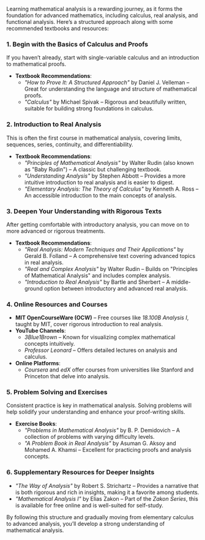 Learning mathematical analysis is a rewarding journey, as it forms the foundation for advanced mathematics, including calculus, real analysis, and functional analysis. Here’s a structured approach along with some recommended textbooks and resources:

### 1. **Begin with the Basics of Calculus and Proofs**
   If you haven’t already, start with single-variable calculus and an introduction to mathematical proofs.

   - **Textbook Recommendations**:
     - *"How to Prove It: A Structured Approach"* by Daniel J. Velleman – Great for understanding the language and structure of mathematical proofs.
     - *"Calculus"* by Michael Spivak – Rigorous and beautifully written, suitable for building strong foundations in calculus.

### 2. **Introduction to Real Analysis**
   This is often the first course in mathematical analysis, covering limits, sequences, series, continuity, and differentiability.

   - **Textbook Recommendations**:
     - *"Principles of Mathematical Analysis"* by Walter Rudin (also known as "Baby Rudin") – A classic but challenging textbook.
     - *"Understanding Analysis"* by Stephen Abbott – Provides a more intuitive introduction to real analysis and is easier to digest.
     - *"Elementary Analysis: The Theory of Calculus"* by Kenneth A. Ross – An accessible introduction to the main concepts of analysis.

### 3. **Deepen Your Understanding with Rigorous Texts**
   After getting comfortable with introductory analysis, you can move on to more advanced or rigorous treatments.

   - **Textbook Recommendations**:
     - *"Real Analysis: Modern Techniques and Their Applications"* by Gerald B. Folland – A comprehensive text covering advanced topics in real analysis.
     - *"Real and Complex Analysis"* by Walter Rudin – Builds on "Principles of Mathematical Analysis" and includes complex analysis.
     - *"Introduction to Real Analysis"* by Bartle and Sherbert – A middle-ground option between introductory and advanced real analysis.

### 4. **Online Resources and Courses**
   - **MIT OpenCourseWare (OCW)** – Free courses like *18.100B Analysis I*, taught by MIT, cover rigorous introduction to real analysis.
   - **YouTube Channels**:
     - *3Blue1Brown* – Known for visualizing complex mathematical concepts intuitively.
     - *Professor Leonard* – Offers detailed lectures on analysis and calculus.
   - **Online Platforms**:
     - *Coursera* and *edX* offer courses from universities like Stanford and Princeton that delve into analysis.

### 5. **Problem Solving and Exercises**
   Consistent practice is key in mathematical analysis. Solving problems will help solidify your understanding and enhance your proof-writing skills.

   - **Exercise Books**:
     - *"Problems in Mathematical Analysis"* by B. P. Demidovich – A collection of problems with varying difficulty levels.
     - *"A Problem Book in Real Analysis"* by Asuman G. Aksoy and Mohamed A. Khamsi – Excellent for practicing proofs and analysis concepts.

### 6. **Supplementary Resources for Deeper Insights**
   - *"The Way of Analysis"* by Robert S. Strichartz – Provides a narrative that is both rigorous and rich in insights, making it a favorite among students.
   - *"Mathematical Analysis I"* by Elias Zakon – Part of the *Zakon Series*, this is available for free online and is well-suited for self-study.

By following this structure and gradually moving from elementary calculus to advanced analysis, you’ll develop a strong understanding of mathematical analysis.
